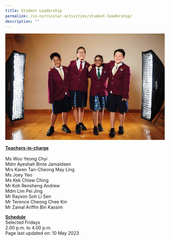 ```yaml
---
title: Student Leadership
permalink: /co-curricular-activities/student-leadership/
description: ""
---
```

<img src="/images/sl.jpeg">
<p><u><strong>Teachers-in-charge</strong></u><br><br>Ms Woo Yeong Chyi<br>Mdm Ayeshah Binte Jamaldeen<br>Mrs Karen Tan-Cheong May Ling<br>Ms Joey Yeo<br>Ms Kek Chiew Ching<br>Mr Koh Rensheng Andrew<br>Mdm Lim Pei Jing<br>Mr Rayson Soh Li Sen<br>Mr Terence Cheong Chee Kin<br>Mr Zainal Ariffin Bin Kassim</p>
<p><u><strong>Schedule</strong></u><br>
	Selected Fridays<br>2.00 p.m. to 4.00 p.m.<br>
	Page last updated on: 10 May 2023</p>